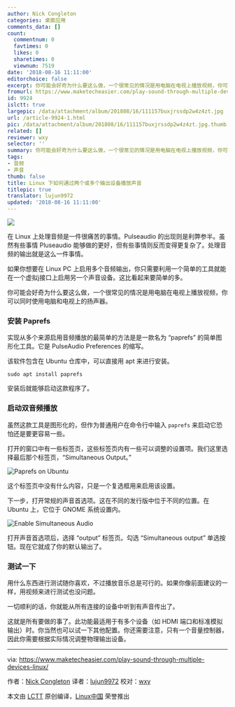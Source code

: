 ```yaml
---
author: Nick Congleton
categories: 桌面应用
comments_data: []
count:
  commentnum: 0
  favtimes: 0
  likes: 0
  sharetimes: 0
  viewnum: 7519
date: '2018-08-16 11:11:00'
editorchoice: false
excerpt: 你可能会好奇为什么要这么做，一个很常见的情况是用电脑在电视上播放视频，你可以同时使用电脑和电视上的扬声器。
fromurl: https://www.maketecheasier.com/play-sound-through-multiple-devices-linux/
id: 9924
islctt: true
largepic: /data/attachment/album/201808/16/111157buxjrssdp2w4z4zt.jpg
url: /article-9924-1.html
pic: /data/attachment/album/201808/16/111157buxjrssdp2w4z4zt.jpg.thumb.jpg
related: []
reviewer: wxy
selector: ''
summary: 你可能会好奇为什么要这么做，一个很常见的情况是用电脑在电视上播放视频，你可以同时使用电脑和电视上的扬声器。
tags:
- 音频
- 声音
thumb: false
title: Linux 下如何通过两个或多个输出设备播放声音
titlepic: true
translator: lujun9972
updated: '2018-08-16 11:11:00'
---
```


![](/data/attachment/album/201808/16/111157buxjrssdp2w4z4zt.jpg)


在 Linux 上处理音频是一件很痛苦的事情。Pulseaudio 的出现则是利弊参半。虽然有些事情 Pluseaudio 能够做的更好，但有些事情则反而变得更复杂了。处理音频的输出就是这么一件事情。


如果你想要在 Linux PC 上启用多个音频输出，你只需要利用一个简单的工具就能在一个虚拟j接口上启用另一个声音设备。这比看起来要简单的多。


你可能会好奇为什么要这么做，一个很常见的情况是用电脑在电视上播放视频，你可以同时使用电脑和电视上的扬声器。


### 安装 Paprefs


实现从多个来源启用音频播放的最简单的方法是是一款名为 “paprefs” 的简单图形化工具。它是 PulseAudio Preferences 的缩写。


该软件包含在 Ubuntu 仓库中，可以直接用 apt 来进行安装。



```
sudo apt install paprefs

```

安装后就能够启动这款程序了。


### 启动双音频播放


虽然这款工具是图形化的，但作为普通用户在命令行中输入 `paprefs` 来启动它恐怕还是要更容易一些。


打开的窗口中有一些标签页，这些标签页内有一些可以调整的设置项。我们这里选择最后那个标签页，“Simultaneous Output。”


![Paprefs on Ubuntu](/data/attachment/album/201808/16/111159iluyds2wd4igsmdl.jpg "Paprefs on Ubuntu")


这个标签页中没有什么内容，只是一个复选框用来启用该设置。


下一步，打开常规的声音首选项。这在不同的发行版中位于不同的位置。在 Ubuntu 上，它位于 GNOME 系统设置内。


![Enable Simultaneous Audio](/data/attachment/album/201808/16/111201u19s5gtyyjjxeetz.jpg "Enable Simultaneous Audio")


打开声音首选项后，选择 “output” 标签页。勾选 “Simultaneous output” 单选按钮。现在它就成了你的默认输出了。


### 测试一下


用什么东西进行测试随你喜欢，不过播放音乐总是可行的。如果你像前面建议的一样，用视频来进行测试也没问题。


一切顺利的话，你就能从所有连接的设备中听到有声音传出了。


这就是所有要做的事了。此功能最适用于有多个设备（如 HDMI 端口和标准模拟输出）时。你当然也可以试一下其他配置。你还需要注意，只有一个音量控制器，因此你需要根据实际情况调整物理输出设备。




---


via: <https://www.maketecheasier.com/play-sound-through-multiple-devices-linux/>


作者：[Nick Congleton](https://www.maketecheasier.com/author/nickcongleton/) 译者：[lujun9972](https://github.com/lujun9972) 校对：[wxy](https://github.com/wxy)


本文由 [LCTT](https://github.com/LCTT/TranslateProject) 原创编译，[Linux中国](https://linux.cn/) 荣誉推出